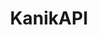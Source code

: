 ---
description: build container images as a service
shortname: kanik
timestamp: Fri, 04 Feb 2022 17:09:45 GMT
title: KanikAPI
uuid: 8340f07a-6914-4257-9e77-8bca1350e6ab
website_link: '?'
---